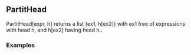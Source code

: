 ##  PartitHead 

PartitHead[expr, h] returns a list {ex1, h[ex2]} with ex1 free of expressions with head h, and h[ex2] having head h..

###  Examples 